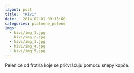 ```yaml
---
layout: post
title:  "Kivi"
date:   2014-02-01 09:15:00
categories: platnene_pelene
imgs:
  - kivi/img_1.jpg
  - kivi/img_2.jpg
  - kivi/img_3.jpg
  - kivi/img_4.jpg
  - kivi/img_5.jpg
---
```


Pelenice od frotira koje se pričvršćuju pomoću snepy kopče.
